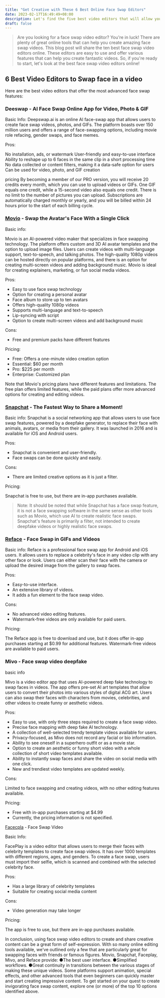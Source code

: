 ```yaml
---
title: "Get Creative with These 6 Best Online Face Swap Editors"
date: 2023-02-17T16:49:49+08:00
description: Let's find the five best video editors that will allow you to swap faces in a video.
draft: false
---
```


> Are you looking for a face swap video editor? You're in luck! There are plenty of great online tools that can help you create amazing face swap videos. This blog post will share the ten best face swap video editors online. These editors are easy to use and offer various features that can help you create fantastic videos. So, if you're ready to start, let's look at the best face swap video editors online!


## 6 Best Video Editors to Swap face in a video

Here are the best video editors that offer the most advanced face swap features:


### Deeswap - AI Face Swap Online App for Video, Photo & GIF

Basic Info:
Deepswap.ai is an online AI face-swap app that allows users to create face swap videos, photos, and GIFs. The platform boasts over 150 million users and offers a range of face-swapping options, including movie role refacing, gender swaps, and face memes.

Pros:

No installation, ads, or watermark
User-friendly and easy-to-use interface
Ability to reshape up to 6 faces in the same clip in a short processing time
No data collected or content filters, making it a data-safe option for users
Can be used for video, photo, and GIF creation

pricing
By becoming a member of our PRO version, you will receive 20 credits every month, which you can use to upload videos or GIFs. One GIF equals one credit, while a 15-second video also equals one credit. There is no limit to the number of pictures you can upload. Subscriptions are automatically charged monthly or yearly, and you will be billed within 24 hours prior to the start of each billing cycle.


### [Movio](https://app.movio.la/guest?sid=blog-article) - Swap the Avatar's Face With a Single Click

Basic info:

Movio is an AI-powered video maker that specializes in face swapping technology. The platform offers custom and 3D AI avatar templates and the option to upload image files. Users can create videos with multi-language support, text-to-speech, and talking photos. The high-quality 1080p videos can be hosted directly on popular platforms, and there is an option for creating multi-screen videos and adding background music. Movio is ideal for creating explainers, marketing, or fun social media videos.

Pros:

- Easy to use face swap technology
- Option for creating a personal avatar
- Face album to store up to ten avatars
- Offers high-quality 1080p videos
- Supports multi-language and text-to-speech
- Lip-syncing with script
- Option to create multi-screen videos and add background music

Cons:

- Free and premium packs have different features

Pricing:

- Free: Offers a one-minute video creation option
- Essential: $60 per month
- Pro: $225 per month
- Enterprise: Customized plan

Note that Movio's pricing plans have different features and limitations. The free plan offers limited features, while the paid plans offer more advanced options for creating and editing videos.


### [Snapchat](https://www.snapchat.com/) - The Fastest Way to Share a Moment!

Basic info:
Snapchat is a social networking app that allows users to use face swap features, powered by a deepfake generator, to replace their face with animals, avatars, or media from their gallery. It was launched in 2016 and is available for iOS and Android users.

Pros:

- Snapchat is convenient and user-friendly.
- Face swaps can be done quickly and easily.

Cons:

- There are limited creative options as it is just a filter.

Pricing:

Snapchat is free to use, but there are in-app purchases available.

> Note: It should be noted that while Snapchat has a face swap feature, it is not a face swapping software in the same sense as other tools such as Movio, which use AI to create realistic face swaps. Snapchat's feature is primarily a filter, not intended to create deepfake videos or highly realistic face swaps.


### [Reface](https://hey.reface.ai/) - Face Swap in GIFs and Videos

Basic info:
Reface is a professional face swap app for Android and iOS users. It allows users to replace a celebrity's face in any video clip with any other face or look. Users can either scan their face with the camera or upload the desired image from the gallery to swap faces.

Pros:

- Easy-to-use interface.
- An extensive library of videos.
- It adds a fun element to the face swap video.

Cons:

- No advanced video editing features.
- Watermark-free videos are only available for paid users.

Pricing:

The Reface app is free to download and use, but it does offer in-app purchases starting at $0.99 for additional features. Watermark-free videos are available to paid users.



### Mivo - Face swap video deepfake

basic info

Mivo is a video editor app that uses AI-powered deep fake technology to swap faces in videos.
The app offers pre-set AI art templates that allow users to convert their photos into various styles of digital ACG art.
Users can also swap their faces with characters from movies, celebrities, and other videos to create funny or aesthetic videos.

Pros:

- Easy to use, with only three steps required to create a face swap video.
- Precise face mapping with deep fake AI technology.
- A collection of well-selected trendy template videos available for users.
- Privacy-focused, as Mivo does not record any facial or bio information.
- Ability to see oneself in a superhero outfit or as a movie star.
- Option to create an aesthetic or funny short video with a whole collection of short video templates available.
- Ability to instantly swap faces and share the video on social media with one click.
- New and trendiest video templates are updated weekly.

Cons:

Limited to face swapping and creating videos, with no other editing features available.

Pricing:

- Free with in-app purchases starting at $4.99
- Currently, the pricing information is not specified.


[Facecpla](https://www.faceplay.cc/) - Face Swap Video

Basic Info:

FacePlay is a video editor that allows users to merge their faces with celebrity templates to create face swap videos. It has over 1000 templates with different regions, ages, and genders. To create a face swap, users must import their selfie, which is scanned and combined with the selected celebrity face.

Pros:

- Has a large library of celebrity templates
- Suitable for creating social media content

Cons:

- Video generation may take longer

Pricing:

The app is free to use, but there are in-app purchases available.‍


In conclusion, using face swap video editors to create and share creative content can be a great form of self-expression. With so many online editing tools available, we've outlined only a few that are particularly great for swapping faces with friends or famous figures. Movio, Snapchat, Faceplay, Mivo, and Reface provide:
●The best user interface.
●Simplified workflows.
●Great continuity in transitions between the various stages of making these unique videos.
Some platforms support animation, special effects, and other advanced tools that even beginners can quickly master and start creating impressive content. To get started on your quest to create invigorating face swap content, explore one (or more) of the top 10 options identified above.




